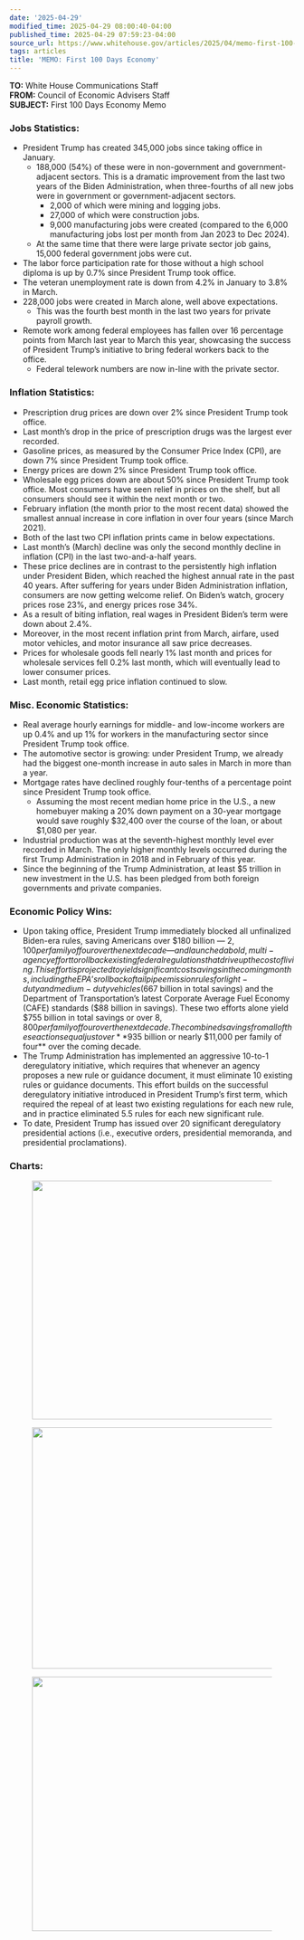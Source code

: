```yaml
---
date: '2025-04-29'
modified_time: 2025-04-29 08:00:40-04:00
published_time: 2025-04-29 07:59:23-04:00
source_url: https://www.whitehouse.gov/articles/2025/04/memo-first-100-days-economy/
tags: articles
title: 'MEMO: First 100 Days Economy'
---
```

 
**TO:** White House Communications Staff  
**FROM:** Council of Economic Advisers Staff  
**SUBJECT:** First 100 Days Economy Memo

### **Jobs Statistics:**

-   President Trump has created 345,000 jobs since taking office in
    January.
    -   188,000 (54%) of these were in non-government and
        government-adjacent sectors. This is a dramatic improvement from
        the last two years of the Biden Administration, when
        three-fourths of all new jobs were in government or
        government-adjacent sectors.
        -   2,000 of which were mining and logging jobs.
        -   27,000 of which were construction jobs.
        -   9,000 manufacturing jobs were created (compared to the 6,000
            manufacturing jobs lost per month from Jan 2023 to Dec
            2024).
    -   At the same time that there were large private sector job gains,
        15,000 federal government jobs were cut.
-   The labor force participation rate for those without a high school
    diploma is up by 0.7% since President Trump took office.
-   The veteran unemployment rate is down from 4.2% in January to 3.8%
    in March.
-   228,000 jobs were created in March alone, well above expectations.
    -   This was the fourth best month in the last two years for private
        payroll growth.
-   Remote work among federal employees has fallen over 16 percentage
    points from March last year to March this year, showcasing the
    success of President Trump’s initiative to bring federal workers
    back to the office.
    -   Federal telework numbers are now in-line with the private
        sector.

### **Inflation Statistics:**

-   Prescription drug prices are down over 2% since President Trump took
    office. 
-   Last month’s drop in the price of prescription drugs was the largest
    ever recorded.
-   Gasoline prices, as measured by the Consumer Price Index (CPI), are
    down 7% since President Trump took office.
-   Energy prices are down 2% since President Trump took office.
-   Wholesale egg prices down are about 50% since President Trump took
    office. Most consumers have seen relief in prices on the shelf, but
    all consumers should see it within the next month or two.
-   February inflation (the month prior to the most recent data) showed
    the smallest annual increase in core inflation in over four years
    (since March 2021).
-   Both of the last two CPI inflation prints came in below
    expectations.
-   Last month’s (March) decline was only the second monthly decline in
    inflation (CPI) in the last two-and-a-half years.
-   These price declines are in contrast to the persistently high
    inflation under President Biden, which reached the highest annual
    rate in the past 40 years. After suffering for years under Biden
    Administration inflation, consumers are now getting welcome relief.
    On Biden’s watch, grocery prices rose 23%, and energy prices rose
    34%.
-   As a result of biting inflation, real wages in President Biden’s
    term were down about 2.4%.
-   Moreover, in the most recent inflation print from March, airfare,
    used motor vehicles, and motor insurance all saw price decreases.
-   Prices for wholesale goods fell nearly 1% last month and prices for
    wholesale services fell 0.2% last month, which will eventually lead
    to lower consumer prices.
-   Last month, retail egg price inflation continued to slow.

### **Misc. Economic Statistics:**

-   Real average hourly earnings for middle- and low-income workers are
    up 0.4% and up 1% for workers in the manufacturing sector since
    President Trump took office.
-   The automotive sector is growing: under President Trump, we already
    had the biggest one-month increase in auto sales in March in more
    than a year.
-   Mortgage rates have declined roughly four-tenths of a percentage
    point since President Trump took office.
    -   Assuming the most recent median home price in the U.S., a new
        homebuyer making a 20% down payment on a 30-year mortgage would
        save roughly $32,400 over the course of the loan, or about
        $1,080 per year.
-   Industrial production was at the seventh-highest monthly level ever
    recorded in March. The only higher monthly levels occurred during
    the first Trump Administration in 2018 and in February of this year.
-   Since the beginning of the Trump Administration, at least $5
    trillion in new investment in the U.S. has been pledged from both
    foreign governments and private companies.

### **Economic Policy Wins:**

-   Upon taking office, President Trump immediately blocked all
    unfinalized Biden-era rules, saving Americans over $180 billion —
    $2,100 per family of four over the next decade — and launched a
    bold, multi-agency effort to roll back existing federal regulations
    that drive up the cost of living. This effort is projected to yield
    significant cost savings in the coming months, including the EPA’s
    rollback of tailpipe emission rules for light-duty and medium-duty
    vehicles ($667 billion in total savings) and the Department of
    Transportation’s latest Corporate Average Fuel Economy (CAFE)
    standards ($88 billion in savings). These two efforts alone yield
    $755 billion in total savings or over $8,800 per family of four over
    the next decade. The combined savings from all of these actions
    equal just over **$935 billion or nearly $11,000 per family of
    four** over the coming decade.
-   The Trump Administration has implemented an aggressive 10-to-1
    deregulatory initiative, which requires that whenever an agency
    proposes a new rule or guidance document, it must eliminate 10
    existing rules or guidance documents. This effort builds on the
    successful deregulatory initiative introduced in President Trump’s
    first term, which required the repeal of at least two existing
    regulations for each new rule, and in practice eliminated 5.5 rules
    for each new significant rule.
-   To date, President Trump has issued over 20 significant deregulatory
    presidential actions (i.e., executive orders, presidential
    memoranda, and presidential proclamations).

### **Charts:**

<figure>
<img
src="https://www.whitehouse.gov/wp-content/uploads/2025/04/Chart-1.png"
style="width:600px" decoding="async" data-fetchpriority="high"
sizes="(max-width: 794px) 100vw, 794px"
srcset="https://www.whitehouse.gov/wp-content/uploads/2025/04/Chart-1.png 794w, https://www.whitehouse.gov/wp-content/uploads/2025/04/Chart-1.png?resize=600,319 600w, https://www.whitehouse.gov/wp-content/uploads/2025/04/Chart-1.png?resize=768,408 768w"
width="794" height="422" />
</figure>

<figure>
<img
src="https://www.whitehouse.gov/wp-content/uploads/2025/04/Chart-2.png"
style="width:600px" decoding="async"
sizes="(max-width: 801px) 100vw, 801px"
srcset="https://www.whitehouse.gov/wp-content/uploads/2025/04/Chart-2.png 801w, https://www.whitehouse.gov/wp-content/uploads/2025/04/Chart-2.png?resize=600,320 600w, https://www.whitehouse.gov/wp-content/uploads/2025/04/Chart-2.png?resize=768,409 768w"
width="801" height="427" />
</figure>

<figure>
<img
src="https://www.whitehouse.gov/wp-content/uploads/2025/04/Chart-3.png"
style="width:600px" decoding="async"
sizes="(max-width: 750px) 100vw, 750px"
srcset="https://www.whitehouse.gov/wp-content/uploads/2025/04/Chart-3.png 750w, https://www.whitehouse.gov/wp-content/uploads/2025/04/Chart-3.png?resize=600,360 600w"
width="750" height="450" />
</figure>
